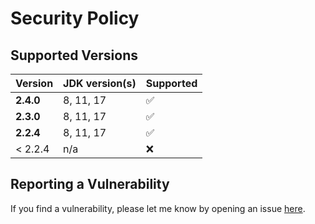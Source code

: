 # Security Policy

## Supported Versions

| Version   | JDK version(s) | Supported          |
| --------- | -------------- | ------------------ |
| **2.4.0** | 8, 11, 17      | :white_check_mark: |
| **2.3.0** | 8, 11, 17      | :white_check_mark: |
| **2.2.4** | 8, 11, 17      | :white_check_mark: |
| < 2.2.4   | n/a            | :x:                |

## Reporting a Vulnerability

If you find a vulnerability, please let me know by opening an issue [here](https://github.com/oswaldobapvicjr/performetrics/issues/new?assignees=&labels=&template=bug_report.md&title=).
